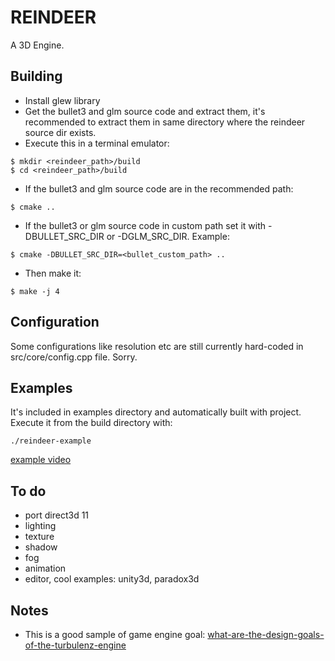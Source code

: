 REINDEER
======

A 3D Engine.


Building
--------

- Install glew library
- Get the bullet3 and glm source code and extract them, it's recommended to extract them in same directory where the reindeer source dir exists.
- Execute this in a terminal emulator:
```
$ mkdir <reindeer_path>/build
$ cd <reindeer_path>/build
```
- If the bullet3 and glm source code are in the recommended path:
```
$ cmake ..
```
- If the bullet3 or glm source code in custom path set it with -DBULLET_SRC_DIR or -DGLM_SRC_DIR. Example:
```
$ cmake -DBULLET_SRC_DIR=<bullet_custom_path> ..
```
- Then make it:
```
$ make -j 4
```


Configuration
-------

Some configurations like resolution etc are still currently hard-coded in src/core/config.cpp file. Sorry.


Examples
--------
It's included in examples directory and automatically built with project. Execute it from the build directory with:
```
./reindeer-example
````
[example video](https://youtu.be/WOElID2kxpA)


To do
------
- port direct3d 11
- lighting
- texture
- shadow
- fog
- animation
- editor, cool examples: unity3d, paradox3d


Notes
------
- This is a good sample of game engine goal: [what-are-the-design-goals-of-the-turbulenz-engine](https://github.com/turbulenz/turbulenz_engine#what-are-the-design-goals-of-the-turbulenz-engine)

